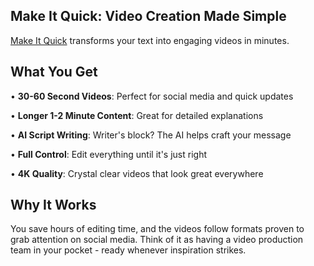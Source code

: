 ## Make It Quick: Video Creation Made Simple

[Make It Quick](https://makeitquick.ai/) transforms your text into engaging videos in minutes.

## What You Get

• **30-60 Second Videos**: Perfect for social media and quick updates

• **Longer 1-2 Minute Content**: Great for detailed explanations

• **AI Script Writing**: Writer's block? The AI helps craft your message

• **Full Control**: Edit everything until it's just right

• **4K Quality**: Crystal clear videos that look great everywhere


## Why It Works

You save hours of editing time, and the videos follow formats proven to grab attention on social media. Think of it as having a video production team in your pocket - ready whenever inspiration strikes.
